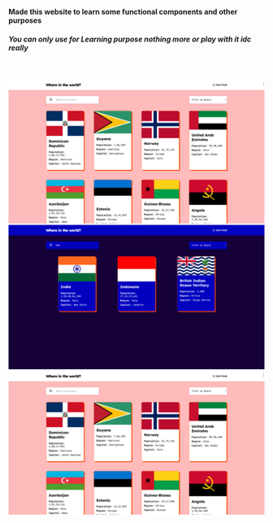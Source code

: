 **Made this website to learn some functional components and other purposes**
<br>
##### You can only use for Learning purpose nothing more or play with it idc really
<br>


~~![landing-page](components/image-2.png)
![dark-theme](components/dark.png)
![main-data](components/image-1.png)~~

